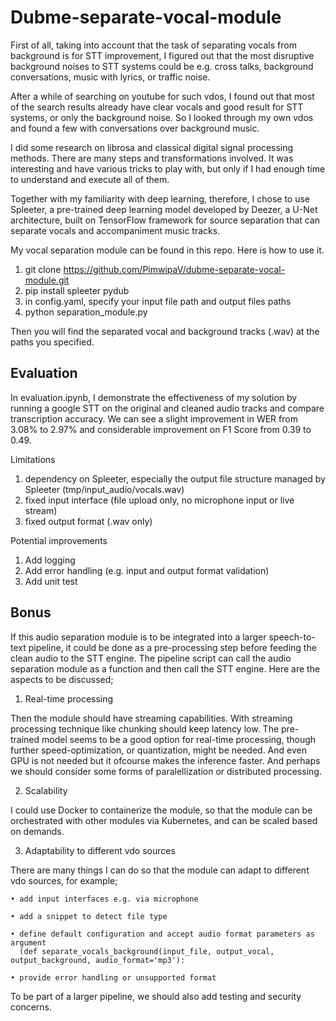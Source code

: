 # Dubme-separate-vocal-module

First of all, taking into account that the task of separating vocals from background is for STT improvement, I figured out that the most disruptive background noises to STT systems could be e.g. cross talks, background conversations, music with lyrics, or traffic noise.

After a while of searching on youtube for such vdos, I found out that most of the search results already have clear vocals and good result for STT systems, or only the background noise. So I looked through my own vdos and found a few with conversations over background music.

I did some research on librosa and classical digital signal processing methods. There are many steps and transformations involved. It was interesting and have various tricks to play with, but only if I had enough time to understand and execute all of them.

Together with my familiarity with deep learning, therefore, I chose to use Spleeter, a pre-trained deep learning model developed by Deezer, a U-Net architecture, built on TensorFlow framework for source separation that can separate vocals and accompaniment music tracks.

My vocal separation module can be found in this repo. Here is how to use it.

1. git clone https://github.com/PimwipaV/dubme-separate-vocal-module.git
2. pip install spleeter pydub
3. in config.yaml, specify your input file path and output files paths
4. python separation_module.py

Then you will find the separated vocal and background tracks (.wav) at the paths you specified.

## Evaluation

In evaluation.ipynb, I demonstrate the effectiveness of my solution by running a google STT on the original and cleaned audio tracks and compare transcription accuracy. We can see a slight improvement in WER from 3.08% to 2.97% and considerable improvement on F1 Score from 0.39 to 0.49.

Limitations
1. dependency on Spleeter, especially the output file structure managed by Spleeter (tmp/input_audio/vocals.wav)
2. fixed input interface (file upload only, no microphone input or live stream)
3. fixed output format (.wav only)


Potential improvements
1. Add logging
2. Add error handling (e.g. input and output format validation)
3. Add unit test

## Bonus

If this audio separation module is to be integrated into a larger speech-to-text pipeline, it could be done as a pre-processing step before feeding the clean audio to the STT engine. The pipeline script can call the audio separation module as a function and then call the STT engine. Here are the aspects to be discussed;

1. Real-time processing
   
Then the module should have streaming capabilities. With streaming processing technique like chunking should keep latency low. The pre-trained model seems to be a good option for real-time processing, though further speed-optimization, or quantization, might be needed. And even GPU is not needed but it ofcourse makes the inference faster. And perhaps we should consider some forms of paralellization or distributed processing.

2. Scalability
   
I could use Docker to containerize the module, so that the module can be orchestrated with other modules via Kubernetes, and can be scaled based on demands.

3. Adaptability to different vdo sources
   
There are many things I can do so that the module can adapt to different vdo sources, for example;

    • add input interfaces e.g. via microphone
    
    • add a snippet to detect file type
    
    • define default configuration and accept audio format parameters as argument 
      (def separate_vocals_background(input_file, output_vocal, output_background, audio_format='mp3'):
      
    • provide error handling or unsupported format

To be part of a larger pipeline, we should also add testing and security concerns.
